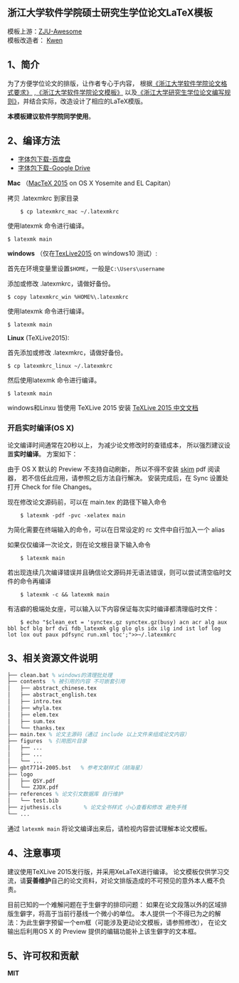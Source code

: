 ## 浙江大学软件学院硕士研究生学位论文LaTeX模板
模板上游：[ZJU-Awesome](https://github.com/ZJU-Awesome/write_with_LaTeX)<br>
模板改造者：  [Kwen](mailto:stralipch@gmail.com)

## 1、简介

为了方便学位论文的排版，让作者专心于内容，
根据[《浙江大学软件学院论文格式要求》](http://www.cst.zju.edu.cn/uploadfile/2012/1015/20121015030109379.doc)
,[《浙江大学软件学院论文模板》](http://www.cst.zju.edu.cn/uploadfile/2012/1015/20121015030251470.doc)
以及[《浙江大学研究生学位论文编写规则》](http://grs.zju.edu.cn/UserFiles/File/xkjsc/xwglb/wenjian/%E6%B5%99%E6%B1%9F%E5%A4%A7%E5%AD%A6%E7%A0%94%E7%A9%B6%E7%94%9F%E5%AD%A6%E4%BD%8D%E8%AE%BA%E6%96%87%E7%BC%96%E5%86%99%E8%A7%84%E5%88%99.doc)，并结合实际，改造设计了相应的LaTeX模版。

**本模板建议软件学院同学使用**。

## 2、编译方法

- [字体包下载-百度盘](http://pan.baidu.com/s/1hrXDO5A)
- [字体包下载-Google Drive](https://drive.google.com/open?id=0ByPSg5LzlAjAcThjQ3pEUGstcGc)

__Mac__ （[MacTeX 2015](https://tug.org/mactex/) on OS X Yosemite and EL Capitan）

拷贝 .latexmkrc 到家目录
```
    $ cp latexmkrc_mac ~/.latexmkrc
```
使用latexmk 命令进行编译。

	$ latexmk main


__windows__ （仅在[TexLive2015](http://mirrors.ustc.edu.cn/CTAN/systems/texlive/Images/texlive2015.iso) on windows10 测试）:

首先在环境变量里设置```$HOME```，一般是```C:\Users\username```

添加或修改 .latexmkrc，请做好备份。

    $ copy latexmkrc_win %HOME%\.latexmkrc

使用latexmk 命令进行编译。

	$ latexmk main

__Linux__ (TeXLive2015):

首先添加或修改 .latexmkrc，请做好备份。

    $ cp latexmkrc_linux ~/.latexmkrc

然后使用latexmk 命令进行编译。

	$ latexmk main

windows和Linxu 皆使用 TeXLive 2015 安装
[TeXLive 2015 中文文档](https://www.tug.org/texlive/doc/texlive-zh-cn/texlive-zh-cn.pdf)

### 开启实时编译(OS X)

论文编译时间通常在20秒以上，
为减少论文修改时的查错成本，
所以强烈建议设置**实时编译**。
方案如下：

由于 OS X 默认的 Preview 不支持自动刷新，
所以不得不安装 [skim](https://sourceforge.net/projects/skim-app/) pdf 阅读器，
若不信任此应用，请参照之后方法自行解决。
安装完成后，在 Sync 设置处打开 Check for file Changes。

现在修改论文源码前，可以在 main.tex 的路径下输入命令
```
    $ latexmk -pdf -pvc -xelatex main
```
为简化需要在终端输入的命令，可以在日常设定的 rc 文件中自行加入一个 alias

如果仅仅编译一次论文，则在论文根目录下输入命令
```
    $ latexmk main
```
若出现连续几次编译错误并且确信论文源码并无语法错误，则可以尝试清空临时文件的命令再编译
```
    $ latexmk -c && latexmk main
```
有洁癖的极端处女座，可以输入以下内容保证每次实时编译都清理临时文件：
```
    $ echo "$clean_ext = 'synctex.gz synctex.gz(busy) acn acr alg aux bbl bcf blg brf dvi fdb_latexmk glg glo gls idx ilg ind ist lof log lot lox out paux pdfsync run.xml toc';">>~/.latexmkrc
```


## 3、相关资源文件说明
```tex
├── clean.bat % windows的清理批处理
├── contents  % 被引用的内容 不可嵌套引用
│   ├── abstract_chinese.tex
│   ├── abstract_english.tex
│   ├── intro.tex
│   ├── whyla.tex
│   ├── elem.tex
│   ├── sum.tex
│   └── thanks.tex
├── main.tex % 论文主源码（通过 include 以上文件来组成论文内容）
├── figures  % 引用图片目录
│   ├── ...
│   ├── ...
│   └── ...
├── gbt7714-2005.bst   % 参考文献样式（胡海星）
├── logo
│   ├── QSY.pdf
│   └── ZJDX.pdf
├── references % 论文引文数据库 自行维护
│   └── test.bib
├── zjuthesis.cls       % 论文全书样式 小心查看和修改 避免手残
└── ...
```

通过 `latexmk main` 将论文编译出来后，请检视内容尝试理解本论文模板。

## 4、注意事项

建议使用TeXLive 2015发行版，并采用XeLaTeX进行编译。
论文模板仅供学习交流，请**妥善维护**自己的论文资料，对论文排版造成的不可预见的意外本人概不负责。

目前已知的一个难解问题在于生僻字的排印问题：
如果在论文段落以外的区域排版生僻字，将高于当前行基线一个微小的单位。
本人提供一个不得已为之的解法：为此生僻字预留一个em框（可能涉及更动论文模板，请参照修改），
在论文输出后利用OS X 的 Preview 提供的编辑功能补上该生僻字的文本框。

## 5、许可权和贡献

**MIT**
